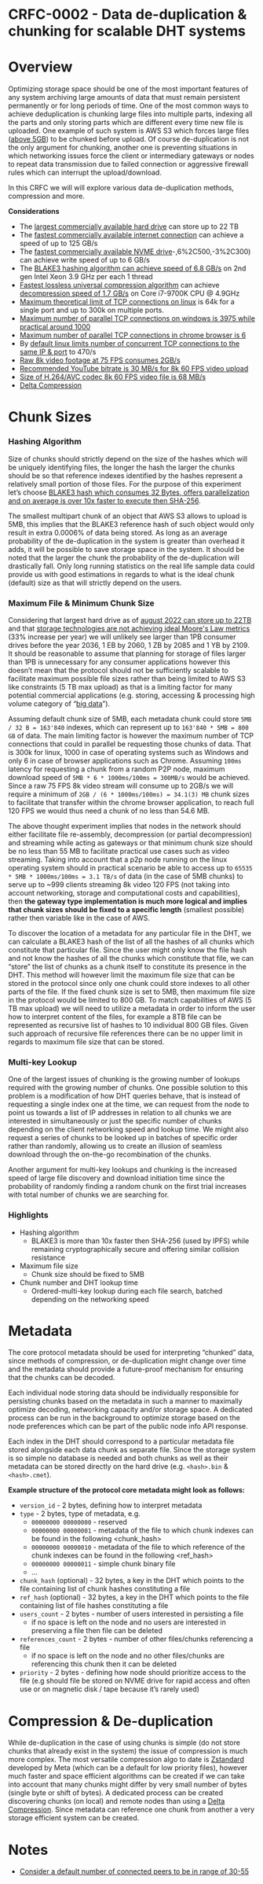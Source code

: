 # CRFC-0002 - Data de-duplication & chunking for scalable DHT systems

# Overview

Optimizing storage space should be one of the most important features of any system archiving large amounts of data that must remain persistent permanently or for long periods of time. One of the most common ways to achieve deduplication is chunking large files into multiple parts, indexing all the parts and only storing parts which are different every time new file is uploaded. One example of such system is AWS S3 which forces large files ([above 5GB](https://docs.aws.amazon.com/AmazonS3/latest/userguide/upload-objects.html#:~:text=With%20a%20single%20PUT%20operation%2C%20you%20can%20upload%20a%20single%20object%20up%20to%205%20GB%20in%20size.)) to be chunked before upload. Of course de-duplication is not the only argument for chunking, another one is preventing situations in which networking issues force the client or intermediary gateways or nodes to repeat data transmission due to failed connection or aggressive firewall rules which can interrupt the upload/download.

In this CRFC we will will explore various data de-duplication methods, compression and more.

**Considerations**

- The [largest commercially available hard drive](https://en.wikipedia.org/wiki/History_of_hard_disk_drives#:~:text=As%20of%20August%202022%2C%20the,and%205TB%20as%20external%20drives.) can store up to 22 TB
- The [fastest commercially available internet connection](https://www.business.att.com/products/att-dedicated-internet.html?WT.srch=1&source=EBpBNV00000PSM00P&wtExtndSource=PS_21_SMB_FIBER&wtpdsrchprg=AT%2526T%2520ABS&wtpdsrchgp=ABS_SEARCH&wtPaidSearchTerm=business%20internet&wtpdsrchpcmt=business%20internet&kid=kwd-21206153&cid=17665517659&TFN=B2B&ds_eid=700000001878296&ds_cid=71700000097510884&ds_agid=58700007917328010&ds_kids=p71981000459&gclid=CjwKCAjwzNOaBhAcEiwAD7Tb6CkiMyd6r-ZUyTNgUaQ_l_yzhA6uO9SUaOnEU5z4rQH0q7gBXsiSIBoCFjYQAvD_BwE&gclsrc=aw.ds) can achieve a speed of up to 125 GB/s
- The [fastest commercially available NVME drive](https://www.gamingpcbuilder.com/best-m-2-nvme-ssd/#:~:text=max.%2C%20MB/s)-,6%2C500,-3%2C300) can achieve write speed of up to 6 GB/s
- The [BLAKE3 hashing algorithm can achieve speed of 6.8 GB/s](https://www.linuxadictos.com/en/blake3-a-fast-and-parallelizable-secure-cryptographic-hash-function.html) on 2nd gen Intel Xeon 3.9 GHz per each 1 thread
- [Fastest lossless universal compression algorithm](https://engineering.fb.com/2016/08/31/core-data/smaller-and-faster-data-compression-with-zstandard/#:~:text=The%20fastest%20algorithm%2C%20lz4%2C%20results,from%20a%20slow%20compression%20speed.) can achieve [decompression speed of 1.7 GB/s](https://github.com/facebook/zstd) on Core i7-9700K CPU @ 4.9GHz
- [Maximum theoretical limit of TCP connections on linux](https://stackoverflow.com/questions/2332741/what-is-the-theoretical-maximum-number-of-open-tcp-connections-that-a-modern-lin#:~:text=So%20the%20real%20limit%20is%20file%20descriptors) is 64k for a single port and up to 300k on multiple ports.
- [Maximum number of parallel TCP connections on windows is 3975 while practical around 1000](https://droidrant.com/how-many-tcp-connections-can-a-windows-server-handle/#:~:text=the%20theoretical%20maximum%20Windows%20server%20can%20handle%20is%2025%2C000%20TCP%20connections%2C%20while%20the%20practical%20limit%20is%20approximately%20one%20thousand.)
- [Maximum number of parallel TCP connections in chrome browser is 6](https://bugs.chromium.org/p/chromium/issues/detail?id=12066#:~:text=Chrome%20limits%20the%20number%20of%20connections%20per%20%22group%22%20to%206.)
- By [default linux limits number of concurrent TCP connections to the same IP & port](https://stackoverflow.com/questions/410616/increasing-the-maximum-number-of-tcp-ip-connections-in-linux#:~:text=(61000%20%2D%2032768)%20/%2060%20%3D-,470,-sockets%20per%20second.%20If) to 470/s
- [Raw 8k video footage at 75 FPS consumes 2GB/s](https://www.signiant.com/resources/tech-articles/file-size-growth-bandwidth-conundrum/#:~:text=7.29%20TB.%20That%E2%80%99s-,121.5%20GB%20per%20minute,-for%20raw%208K)
- [Recommended YouTube bitrate is 30 MB/s for 8k 60 FPS video upload](https://support.google.com/youtube/answer/1722171?hl=en#zippy=%2Cbitrate:~:text=120%20to-,240%20Mbps,-2160p%20(4K))
- [Size of H.264/AVC codec 8k 60 FPS video file is 68 MB/s](https://www.macxdvd.com/mac-video-converter-pro/compress-reduce-8k-video-size.htm#:~:text=8K%20video%20size%20with%201%20minute%20length%3A%20688MB)
- [Delta Compression](https://en.wikipedia.org/wiki/Delta_encoding)

# Chunk Sizes

### Hashing Algorithm

Size of chunks should strictly depend on the size of the hashes which will be uniquely identifying files, the longer the hash the larger the chunks should be so that reference indexes identified by the hashes represent a relatively small portion of those files. For the purpose of this experiment let’s choose [BLAKE3 hash which consumes 32 Bytes, offers parallelization and on average is over 10x faster to execute then SHA-256](https://www.linuxadictos.com/en/blake3-a-fast-and-parallelizable-secure-cryptographic-hash-function.html). 

The smallest multipart chunk of an object that AWS S3 allows to upload is 5MB, this implies that the BLAKE3 reference hash of such object would only result in extra 0.0006% of data being stored. As long as an average probability of the de-duplication in the system is greater than overhead it adds, it will be possible to save storage space in the system. It should be noted that the larger the chunk the probability of the de-duplication will drastically fall. Only long running statistics on the real life sample data could provide us with good estimations in regards to what is the ideal chunk (default) size as that will strictly depend on the users.

### Maximum File & Minimum Chunk Size

Considering that largest hard drive as of [august 2022 can store up to 22TB](https://en.wikipedia.org/wiki/History_of_hard_disk_drives#:~:text=As%20of%20August%202022%2C%20the,and%205TB%20as%20external%20drives.) and that [storage technologies are not achieving ideal Moore's Law metrics](https://aip.scitation.org/doi/10.1063/1.5007621) (33% increase per year) we will unlikely see larger than 1PB consumer drives before the year 2036, 1 EB by 2060, 1 ZB by 2085 and 1 YB by 2109. It should be reasonable to assume that planning for storage of files larger than 1PB is unnecessary for any consumer applications however this doesn’t mean that the protocol should not be sufficiently scalable to facilitate maximum possible file sizes rather than being limited to AWS S3 like constraints (5 TB max upload) as that is a limiting factor for many potential commercial applications (e.g. storing, accessing & processing high volume category of “[big data](https://en.wikipedia.org/wiki/Big_data)”).

Assuming default chunk size of 5MB, each metadata chunk could store `5MB / 32 B = 163'840` indexes, which can represent up to `163'840 * 5MB = 800 GB` of data. The main limiting factor is however the maximum number of TCP connections that could in parallel be requesting those chunks of data. That is 300k for linux, 1000 in case of operating systems such as Windows and only 6 in case of browser applications such as Chrome. Assuming `100ms` latency for requesting a chunk from a random P2P node, maximum download speed of `5MB * 6 * 1000ms/100ms = 300MB/s` would be achieved. Since a raw 75 FPS 8k video stream will consume up to 2GB/s we will require a minimum of `2GB / (6 * 1000ms/100ms) = 34.1(3) MB` chunk sizes to facilitate that transfer within the chrome browser application, to reach full 120 FPS we would thus need a chunk of no less than 54.6 MB.

The above thought experiment implies that nodes in the network should either facilitate file re-assembly, decompression (or partial decompression) and streaming while acting as gateways or that minimum chunk size should be no less than 55 MB to facilitate practical use cases such as video streaming. Taking into account that a p2p node running on the linux operating system should in practical scenario be able to access up to `65535 * 5MB * 1000ms/100ms = 3.1 TB/s` of data (in the case of 5MB chunks) to serve up to ~999 clients streaming 8k video 120 FPS (not taking into account networking, storage and computational costs and capabilities), then **the gateway type implementation is much more logical and implies that chunk sizes should be fixed to a specific length** (smallest possible) rather then variable like in the case of AWS.

To discover the location of a metadata for any particular file in the DHT, we can calculate a BLAKE3 hash of the list of all the hashes of all chunks which constitute that particular file. Since the user might only know the file hash and not know the hashes of all the chunks which constitute that file, we can “store” the list of chunks as a chunk itself to constitute its presence in the DHT. This method will however limit the maximum file size that can be stored in the protocol since only one chunk could store indexes to all other parts of the file. If the fixed chunk size is set to 5MB, then maximum file size in the protocol would be limited to 800 GB. To match capabilities of AWS (5 TB max upload) we will need to utilize a metadata in order to inform the user how to interpret content of the files, for example a 8TB file can be represented as recursive list of hashes to 10 individual 800 GB files. Given such approach of recursive file references there can be no upper limit in regards to maximum file size that can be stored.

### Multi-key Lookup

One of the largest issues of chunking is the growing number of lookups required with the growing number of chunks. One possible solution to this problem is a modification of how DHT queries behave, that is instead of requesting a single index one at the time, we can request from the node to point us towards a list of IP addresses in relation to all chunks we are interested in simultaneously or just the specific number of chunks depending on the client networking speed and lookup time. We might also request a series of chunks to be looked up in batches of specific order rather than randomly, allowing us to create an illusion of seamless download through the on-the-go recombination of the chunks. 

Another argument for multi-key lookups and chunking is the increased speed of large file discovery and download initiation time since the probability of randomly finding a random chunk on the first trial increases with total number of chunks we are searching for.

### **Highlights**

- Hashing algorithm
    - BLAKE3 is more than 10x faster then SHA-256 (used by IPFS) while remaining cryptographically secure and offering similar collision resistance
- Maximum file size
    - Chunk size should be fixed to 5MB
- Chunk number and DHT lookup time
    - Ordered-multi-key lookup during each file search, batched depending on the networking speed

# Metadata

The core protocol metadata should be used for interpreting “chunked” data, since methods of compression, or de-duplication might change over time and the metadata should provide a future-proof mechanism for ensuring that the chunks can be decoded.

Each individual node storing data should be individually responsible for persisting chunks based on the metadata in such a manner to maximally optimize decoding, networking capacity and/or storage space. A dedicated process can be run in the background to optimize storage based on the node preferences which can be part of the public node info API response.

Each index in the DHT should correspond to a particular metadata file stored alongside each data chunk as separate file. Since the storage system is so simple no database is needed and both chunks as well as their metadata can be stored directly on the hard drive (e.g. `<hash>.bin` & `<hash>.cmet`). 

**Example structure of the protocol core metadata might look as follows:**

- `version_id` - 2 bytes, defining how to interpret metadata
- `type` - 2 bytes, type of metadata, e.g.
    - `00000000 00000000` -  reserved
    - `00000000 00000001` -  metadata of the file to which chunk indexes can be found in the following <chunk_hash>
    - `00000000 00000010` -  metadata of the file to which reference of the chunk indexes can be found in the following <ref_hash>
    - `00000000 00000011` -  simple chunk binary file
    - …
- `chunk_hash` (optional) - 32 bytes, a key in the DHT which points to the file containing list of chunk hashes constituting a file
- `ref_hash` (optional) - 32 bytes, a key in the DHT which points to the file containing list of file hashes constituting a file
- `users_count` - 2 bytes - number of users interested in persisting a file
    - if no space is left on the node and no users are interested in preserving a file then file can be deleted
- `references_count` - 2 bytes - number of other files/chunks referencing a file
    - if no space is left on the node and no other files/chunks are referencing this chunk then it can be deleted
- `priority` - 2 bytes - defining how node should prioritize access to the file (e.g should file be stored on NVME drive for rapid access and often use or on magnetic disk / tape because it’s rarely used)

# Compression & De-duplication

While de-duplication in the case of using chunks is simple (do not store chunks that already exist in the system) the issue of compression is much more complex. The most versatile compression algo to date is [Zstandard](https://engineering.fb.com/2016/08/31/core-data/smaller-and-faster-data-compression-with-zstandard/#:~:text=The%20fastest%20algorithm%2C%20lz4%2C%20results,from%20a%20slow%20compression%20speed.) developed by Meta (which can be a default for low priority files), however much faster and space efficient algorithms can be created if we can take into account that many chunks might differ by very small number of bytes (single byte or shift of bytes). A dedicated process can be created discovering chunks (on local) and remote nodes than using a [Delta Compression](https://en.wikipedia.org/wiki/Delta_encoding). Since metadata can reference one chunk from another a very storage efficient system can be created.

# Notes

- [Consider a default number of connected peers to be in range of 30-55](https://wiki.theory.org/BitTorrentSpecification#Tracker_Response:~:text=Even%2030%20peers%20is%20plenty%2C%20the%20official%20client%20version%203%20in%20fact%20only%20actively%20forms%20new%20connections%20if%20it%20has%20less%20than%2030%20peers%20and%20will%20refuse%20connections%20if%20it%20has%2055)